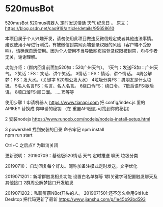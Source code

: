 # 520musBot
520musBot 520mus机器人 定时发送情话 天气 纪念日 。
原文：https://blog.csdn.net/cao919/article/details/95658610

本项目属于个人兴趣开发，请勿使用此项目做违反微信规定或者其他违法事情。 建议使用小号进行测试，有被微信封禁网页端登录权限的风险（客户端不受影响），请确保自愿使用。因为个人使用不当导致网页端登录权限被封禁，均与作者无关，谢谢理解。


功能介绍：（群内回复前面加520如：520广州天气）。
1天气：发送FS如：广州天气。
2笑话：FS：笑话、讲个笑话。
3情话：FS：情话、讲个情话。
4周公解梦：FS：发大水。（关键字 520周公发大水）
4垃圾分类FS：男朋友是什么垃圾。
5名人名言FS：名言、名人名言。
6绕口令FS：绕口令。
7歇后语FS:歇后语。
8顺口溜FS:顺口溜。
.....15等等

使用步骤
1 申请机器人 https://www.tianapi.com
把 config/index.js 里的APIKEY 替换成 你申请的秘钥   （在 重置API密匙 可找到你的秘钥）

2 安装nodejs
https://www.runoob.com/nodejs/nodejs-install-setup.html

3 powershell  找到安装的目录
 命令牢记 
npm install     
npm run start    

Ctrl+C 之后点Y 为取消关闭


更新说明：
20190709：基础版520情话 天气 定时推送 聊天 垃圾分类 

20190710： 自动回复每个好友。昵称加备注模式定时发送。文字优化

2019071201：新增群触发相关功能 设置白名单群等 1群关键字可配置触发聊天及其他接口
           2群周公解梦接口开发触发
		   
2019071202：私聊屏蔽NBot开头的人。
2019071501:还不怎么会用GitHub Desktop 把代码更新了最新 https://www.jianshu.com/p/1e45b93bd593 
